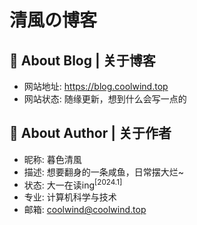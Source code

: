 # 清風の博客

## :loudspeaker: About Blog | 关于博客

- 网站地址: <https://blog.coolwind.top>
- 网站状态: 随缘更新，想到什么会写一点的

## :seedling: About Author | 关于作者

- 昵称: 暮色清風
- 描述: 想要翻身的一条咸鱼，日常摆大烂~
- 状态: 大一在读ing<sup>[2024.1]</sup>
- 专业: 计算机科学与技术
- 邮箱: [coolwind@coolwind.top](mailto:coolwind@coolwind.top)

